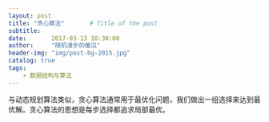 ```yaml
---
layout: post
title: "贪心算法"       # Title of the post
subtitle:
date:       2017-03-13 10:30:00
author:     "随机漫步的傻瓜"
header-img: "img/post-bg-2015.jpg"
catalog: true
tags:
    - 数据结构与算法
---
```

与动态规划算法类似，贪心算法通常用于最优化问题，我们做出一组选择来达到最优解。贪心算法的思想是每步选择都追求局部最优。
